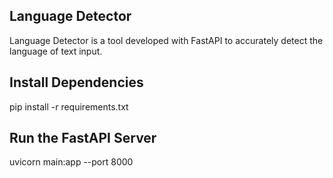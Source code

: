 ## Language Detector
Language Detector is a tool developed with FastAPI to accurately detect the language of text input.

## Install Dependencies
pip install -r requirements.txt

## Run the FastAPI Server
uvicorn main:app --port 8000
